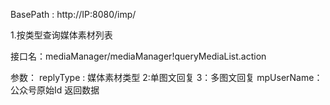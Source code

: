BasePath : http://IP:8080/imp/

1.按类型查询媒体素材列表

接口名：mediaManager/mediaManager!queryMediaList.action

参数： replyType : 媒体素材类型 2:单图文回复 3：多图文回复  mpUserName：公众号原始Id
返回数据
``` javascript 
